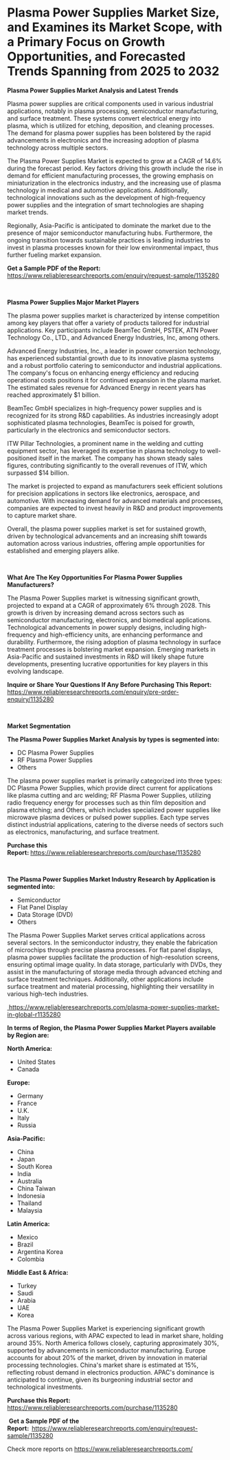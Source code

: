 <p><h1>Plasma Power Supplies Market Size, and Examines its Market Scope, with a Primary Focus on Growth Opportunities, and Forecasted Trends Spanning from 2025 to 2032</h1></p><p><strong>Plasma Power Supplies Market Analysis and Latest Trends</strong></p>
<p><p>Plasma power supplies are critical components used in various industrial applications, notably in plasma processing, semiconductor manufacturing, and surface treatment. These systems convert electrical energy into plasma, which is utilized for etching, deposition, and cleaning processes. The demand for plasma power supplies has been bolstered by the rapid advancements in electronics and the increasing adoption of plasma technology across multiple sectors.</p><p>The Plasma Power Supplies Market is expected to grow at a CAGR of 14.6% during the forecast period. Key factors driving this growth include the rise in demand for efficient manufacturing processes, the growing emphasis on miniaturization in the electronics industry, and the increasing use of plasma technology in medical and automotive applications. Additionally, technological innovations such as the development of high-frequency power supplies and the integration of smart technologies are shaping market trends.</p><p>Regionally, Asia-Pacific is anticipated to dominate the market due to the presence of major semiconductor manufacturing hubs. Furthermore, the ongoing transition towards sustainable practices is leading industries to invest in plasma processes known for their low environmental impact, thus further fueling market expansion.</p></p>
<p><strong>Get a Sample PDF of the Report:&nbsp;</strong> <a href="https://www.reliableresearchreports.com/enquiry/request-sample/1135280?utm_campaign=2652&utm_medium=2&utm_source=Github&utm_content=ia&utm_term=06042025&utm_id=plasma-power-supplies">https://www.reliableresearchreports.com/enquiry/request-sample/1135280</a></p>
<p>&nbsp;</p>
<p><strong>Plasma Power Supplies Major Market Players</strong></p>
<p><p>The plasma power supplies market is characterized by intense competition among key players that offer a variety of products tailored for industrial applications. Key participants include BeamTec GmbH, PSTEK, ATN Power Technology Co., LTD., and Advanced Energy Industries, Inc, among others. </p><p>Advanced Energy Industries, Inc., a leader in power conversion technology, has experienced substantial growth due to its innovative plasma systems and a robust portfolio catering to semiconductor and industrial applications. The company's focus on enhancing energy efficiency and reducing operational costs positions it for continued expansion in the plasma market. The estimated sales revenue for Advanced Energy in recent years has reached approximately $1 billion.</p><p>BeamTec GmbH specializes in high-frequency power supplies and is recognized for its strong R&D capabilities. As industries increasingly adopt sophisticated plasma technologies, BeamTec is poised for growth, particularly in the electronics and semiconductor sectors. </p><p>ITW Pillar Technologies, a prominent name in the welding and cutting equipment sector, has leveraged its expertise in plasma technology to well-positioned itself in the market. The company has shown steady sales figures, contributing significantly to the overall revenues of ITW, which surpassed $14 billion.</p><p>The market is projected to expand as manufacturers seek efficient solutions for precision applications in sectors like electronics, aerospace, and automotive. With increasing demand for advanced materials and processes, companies are expected to invest heavily in R&D and product improvements to capture market share.</p><p>Overall, the plasma power supplies market is set for sustained growth, driven by technological advancements and an increasing shift towards automation across various industries, offering ample opportunities for established and emerging players alike.</p></p>
<p>&nbsp;</p>
<p><strong>What Are The Key Opportunities For Plasma Power Supplies Manufacturers?</strong></p>
<p><p>The Plasma Power Supplies market is witnessing significant growth, projected to expand at a CAGR of approximately 6% through 2028. This growth is driven by increasing demand across sectors such as semiconductor manufacturing, electronics, and biomedical applications. Technological advancements in power supply designs, including high-frequency and high-efficiency units, are enhancing performance and durability. Furthermore, the rising adoption of plasma technology in surface treatment processes is bolstering market expansion. Emerging markets in Asia-Pacific and sustained investments in R&D will likely shape future developments, presenting lucrative opportunities for key players in this evolving landscape.</p></p>
<p><strong>Inquire or Share Your Questions If Any Before Purchasing This Report:</strong> <a href="https://www.reliableresearchreports.com/enquiry/pre-order-enquiry/1135280?utm_campaign=2652&utm_medium=2&utm_source=Github&utm_content=ia&utm_term=06042025&utm_id=plasma-power-supplies">https://www.reliableresearchreports.com/enquiry/pre-order-enquiry/1135280</a></p>
<p>&nbsp;</p>
<p><strong>Market Segmentation</strong></p>
<p><strong>The Plasma Power Supplies Market Analysis by types is segmented into:</strong></p>
<p><ul><li>DC Plasma Power Supplies</li><li>RF Plasma Power Supplies</li><li>Others</li></ul></p>
<p><p>The plasma power supplies market is primarily categorized into three types: DC Plasma Power Supplies, which provide direct current for applications like plasma cutting and arc welding; RF Plasma Power Supplies, utilizing radio frequency energy for processes such as thin film deposition and plasma etching; and Others, which includes specialized power supplies like microwave plasma devices or pulsed power supplies. Each type serves distinct industrial applications, catering to the diverse needs of sectors such as electronics, manufacturing, and surface treatment.</p></p>
<p><strong>Purchase this Report:&nbsp;</strong><a href="https://www.reliableresearchreports.com/purchase/1135280?utm_campaign=2652&utm_medium=2&utm_source=Github&utm_content=ia&utm_term=06042025&utm_id=plasma-power-supplies">https://www.reliableresearchreports.com/purchase/1135280</a></p>
<p>&nbsp;</p>
<p><strong>The Plasma Power Supplies Market Industry Research by Application is segmented into:</strong></p>
<p><ul><li>Semiconductor</li><li>Flat Panel Display</li><li>Data Storage (DVD)</li><li>Others</li></ul></p>
<p><p>The Plasma Power Supplies Market serves critical applications across several sectors. In the semiconductor industry, they enable the fabrication of microchips through precise plasma processes. For flat panel displays, plasma power supplies facilitate the production of high-resolution screens, ensuring optimal image quality. In data storage, particularly with DVDs, they assist in the manufacturing of storage media through advanced etching and surface treatment techniques. Additionally, other applications include surface treatment and material processing, highlighting their versatility in various high-tech industries.</p></p>
<p><a href="https://www.reliableresearchreports.com/plasma-power-supplies-market-in-global-r1135280?utm_campaign=2652&utm_medium=2&utm_source=Github&utm_content=ia&utm_term=06042025&utm_id=plasma-power-supplies">&nbsp;https://www.reliableresearchreports.com/plasma-power-supplies-market-in-global-r1135280</a></p>
<p><strong>In terms of Region, the Plasma Power Supplies Market Players available by Region are:</strong></p>
<p>
    <p> <strong> North America: </strong>
        <ul>
            <li>United States</li>
            <li>Canada</li>
        </ul>
        </p> 
    <p> <strong> Europe: </strong>
        <ul>
            <li>Germany</li>
            <li>France</li>
            <li>U.K.</li>
            <li>Italy</li>
            <li>Russia</li>
        </ul>
        </p> 
    <p> <strong> Asia-Pacific: </strong>
        <ul>
            <li>China</li>
            <li>Japan</li>
            <li>South Korea</li>
            <li>India</li>
            <li>Australia</li>
            <li>China Taiwan</li>
            <li>Indonesia</li>
            <li>Thailand</li>
            <li>Malaysia</li>
        </ul>
        </p> 
    <p> <strong> Latin America: </strong>
        <ul>
            <li>Mexico</li>
            <li>Brazil</li>
            <li>Argentina Korea</li>
            <li>Colombia</li>
        </ul>
        </p> 
    <p> <strong> Middle East & Africa: </strong>
        <ul>
            <li>Turkey</li>
            <li>Saudi</li>
            <li>Arabia</li>
            <li>UAE</li>
            <li>Korea</li>
        </ul>
    </p>
    </p>
<p><p>The Plasma Power Supplies Market is experiencing significant growth across various regions, with APAC expected to lead in market share, holding around 35%. North America follows closely, capturing approximately 30%, supported by advancements in semiconductor manufacturing. Europe accounts for about 20% of the market, driven by innovation in material processing technologies. China's market share is estimated at 15%, reflecting robust demand in electronics production. APAC's dominance is anticipated to continue, given its burgeoning industrial sector and technological investments.</p></p>
<p><strong>Purchase this Report: </strong><a href="https://www.reliableresearchreports.com/purchase/1135280?utm_campaign=2652&utm_medium=2&utm_source=Github&utm_content=ia&utm_term=06042025&utm_id=plasma-power-supplies">https://www.reliableresearchreports.com/purchase/1135280</a></p>
<p>&nbsp;<strong>Get a Sample PDF of the Report:&nbsp;&nbsp;</strong><a href="https://www.reliableresearchreports.com/enquiry/request-sample/1135280?utm_campaign=2652&utm_medium=2&utm_source=Github&utm_content=ia&utm_term=06042025&utm_id=plasma-power-supplies">https://www.reliableresearchreports.com/enquiry/request-sample/1135280</a></p>
<p><strong></strong></p>
<p>Check more reports on <a href="https://www.reliableresearchreports.com/?utm_campaign=2652&utm_medium=2&utm_source=Github&utm_content=ia&utm_term=06042025&utm_id=plasma-power-supplies">https://www.reliableresearchreports.com/</a></p>